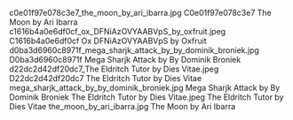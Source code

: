 c0e01f97e078c3e7_the_moon_by_ari_ibarra.jpg C0e01f97e078c3e7 The Moon by Ari Ibarra
c1616b4a0e6df0cf_ox_DFNiAzOVYAABVpS_by_oxfruit.jpeg C1616b4a0e6df0cf Ox DFNiAzOVYAABVpS by Oxfruit
d0ba3d6960c8971f_mega_sharjk_attack_by_by_dominik_broniek.jpg D0ba3d6960c8971f Mega Sharjk Attack by By Dominik Broniek
d22dc2d42df20dc7_The Eldritch Tutor by Dies Vitae.jpeg D22dc2d42df20dc7 The Eldritch Tutor by Dies Vitae
mega_sharjk_attack_by_by_dominik_broniek.jpg Mega Sharjk Attack by By Dominik Broniek
The Eldritch Tutor by Dies Vitae.jpeg The Eldritch Tutor by Dies Vitae
the_moon_by_ari_ibarra.jpg The Moon by Ari Ibarra
